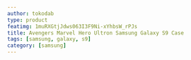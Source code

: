 ```yaml
---
author: tokodab
type: product
featimg: 1muRXGtjJdws063I3F9Ni-xYhbsW_rPJs
title: Avengers Marvel Hero Ultron Samsung Galaxy S9 Case
tags: [samsung, galaxy, s9]
category: [samsung]
---
```

